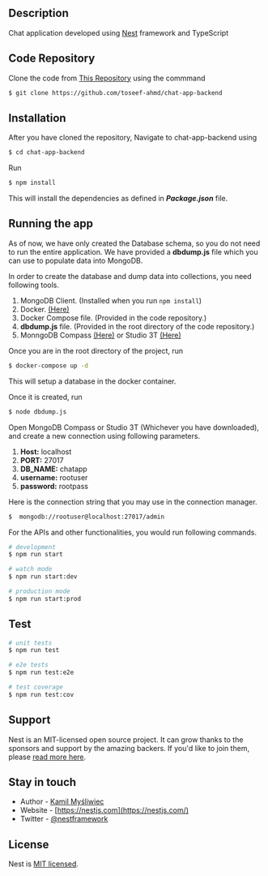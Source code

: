 

## Description

Chat application developed using [Nest](https://github.com/nestjs/nest) framework and TypeScript

## Code Repository
Clone the code from [This Repository](https://github.com/toseef-ahmd/chat-app-backend) using the commmand

```bash
$ git clone https://github.com/toseef-ahmd/chat-app-backend
```
## Installation
After you have cloned the repository, Navigate to chat-app-backend using

```bash
$ cd chat-app-backend
```

Run

```bash
$ npm install
```
This will install the dependencies as defined in **_Package.json_** file.

## Running the app

As of now, we have only created the Database schema, so you do not need to run the entire application. We have provided a **dbdump.js** file which you can use to populate data into MongoDB.

In order to create the database and dump data into collections, you need following tools.

1.  MongoDB Client. (Installed when you run ```npm install```)
2.  Docker. [(Here)](https://www.docker.com/products/docker-desktop/#)
3.  Docker Compose file. (Provided in the code repository.)
4.  **dbdump.js** file. (Provided in the root directory of the code repository.)
5.  MonngoDB Compass [(Here)](https://www.mongodb.com/try/download/compass) or Studio 3T [(Here)](https://studio3t.com/download/)

Once you are in the root directory of the project, run

```bash
$ docker-compose up -d
```
This will setup a database in the docker container.

Once it is created, run

```bash
$ node dbdump.js
```

Open MongoDB Compass or Studio 3T (Whichever you have downloaded), and create a new connection using following parameters.

1.  **Host:** localhost
2.  **PORT:** 27017
3.  **DB_NAME:** chatapp
4.  **username:** rootuser
5.  **password:** rootpass

Here is the connection string that you may use in the connection manager.

```bash
$  mongodb://rootuser@localhost:27017/admin
```

For the APIs and other functionalities, you would run following commands.

```bash
# development
$ npm run start

# watch mode
$ npm run start:dev

# production mode
$ npm run start:prod
```

## Test

```bash
# unit tests
$ npm run test

# e2e tests
$ npm run test:e2e

# test coverage
$ npm run test:cov
```

## Support

Nest is an MIT-licensed open source project. It can grow thanks to the sponsors and support by the amazing backers. If you'd like to join them, please [read more here](https://docs.nestjs.com/support).

## Stay in touch

- Author - [Kamil Myśliwiec](https://kamilmysliwiec.com)
- Website - [https://nestjs.com](https://nestjs.com/)
- Twitter - [@nestframework](https://twitter.com/nestframework)

## License

Nest is [MIT licensed](LICENSE).
